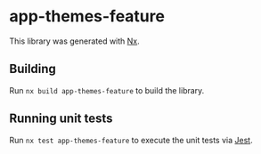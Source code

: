 # app-themes-feature

This library was generated with [Nx](https://nx.dev).

## Building

Run `nx build app-themes-feature` to build the library.

## Running unit tests

Run `nx test app-themes-feature` to execute the unit tests via [Jest](https://jestjs.io).
